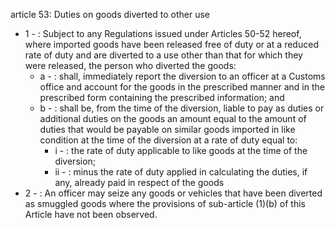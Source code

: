 article 53: Duties on goods diverted to other use 

<ul>
			<li>1 - : Subject to any Regulations issued under Articles 50-52 hereof, where imported goods have been released free of duty or at a reduced rate of duty and are diverted to a use other than that for which they were released, the person who diverted the goods:<ul>
						<li>a - : shall, immediately report the diversion to an officer at a Customs office and account for the goods in the prescribed manner and in the prescribed form containing the prescribed information; and <ul>
						</ul></li>						<li>b - : shall be, from the time of the diversion, liable to pay as duties or additional duties on the goods an amount equal to the amount of duties that would be payable on similar goods imported in like condition at the time of the diversion at a rate of duty equal to:<ul>
									<li>i - : the rate of duty applicable to like goods at the time of the
diversion; <ul>
									</ul></li>									<li>ii - : minus the rate of duty applied in calculating the duties, if any, already paid in respect of the goods <ul>
									</ul></li>						</ul></li>			</ul></li>			<li>2 - : An officer may seize any goods or vehicles that have been diverted as smuggled goods where the provisions of sub-article (1)(b) of this Article have not been observed. <ul>
			</ul></li></ul>